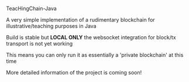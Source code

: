 TeacHingChain-Java

A very simple implementation of a rudimentary blockchain for illustrative/teaching purposes in Java 

Build is stable but **LOCAL ONLY** the websocket integration for block/tx transport is not yet working

This means you can only run it as essentially a 'private blockchain' at this time

More detailed information of the project is coming soon!